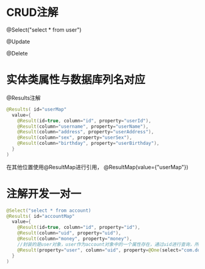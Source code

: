 # CRUD注解
@Select("select * from user")

@Update

@Delete

# 实体类属性与数据库列名对应
@Results注解

```java
@Results( id="userMap"
  value={
    @Result(id=true, column="id", property="userId"),
    @Result(column="username", property="userName"),
    @Result(column="address", property="userAddress"),
    @Result(column="sex", property="userSex"),
    @Result(column="birthday", property="userBirthday"),
  }
)
```

在其他位置使用@ResultMap进行引用， @ResultMap(value={"userMap"})

# 注解开发一对一

```java
@Select("select * from account)
@Results( id="accountMap"
  value={
    @Result(id=true, column="id", property="id"),
    @Result(column="uid", property="uid"),
    @Result(column="money", property="money"),
    //封装的是user对象，user作为account对象中的一个属性存在，通过uid进行查询，所以column中填写uid
    @Result(property="user", column="uid", property=@One(select="com.dong.dao.IUserDao.findById",fetchType=FetchType.EAGER))
  }
)
```
